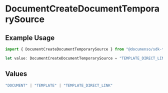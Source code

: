 # DocumentCreateDocumentTemporarySource

## Example Usage

```typescript
import { DocumentCreateDocumentTemporarySource } from "@documenso/sdk-typescript/models/operations";

let value: DocumentCreateDocumentTemporarySource = "TEMPLATE_DIRECT_LINK";
```

## Values

```typescript
"DOCUMENT" | "TEMPLATE" | "TEMPLATE_DIRECT_LINK"
```